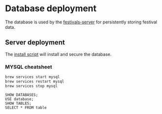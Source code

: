 # Database deployment

The database is used by the [festivals-server](https://github.com/festivals-app/festivals-server) for persistently storing festival data.

## Server deployment

The [install script](../operation/install.sh) will install and secure the database.

### MYSQL cheatsheet

```bash
brew services start mysql
brew services restart mysql
brew services stop mysql
```

```mysql
SHOW DATABASES;
USE database;
SHOW TABLES;
SELECT * FROM table
```
